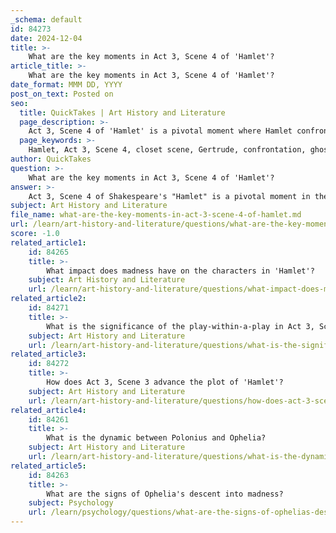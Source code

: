 ```yaml
---
_schema: default
id: 84273
date: 2024-12-04
title: >-
    What are the key moments in Act 3, Scene 4 of 'Hamlet'?
article_title: >-
    What are the key moments in Act 3, Scene 4 of 'Hamlet'?
date_format: MMM DD, YYYY
post_on_text: Posted on
seo:
  title: QuickTakes | Art History and Literature
  page_description: >-
    Act 3, Scene 4 of 'Hamlet' is a pivotal moment where Hamlet confronts Gertrude, faces the ghost of his father, reveals Claudius's treachery, and reflects on the nature of virtue and vice, highlighting themes of revenge and morality.
  page_keywords: >-
    Hamlet, Act 3, Scene 4, closet scene, Gertrude, confrontation, ghost, moral decay, betrayal, execution, virtue, vice, emotional climax, familial relationships, revenge, morality
author: QuickTakes
question: >-
    What are the key moments in Act 3, Scene 4 of 'Hamlet'?
answer: >-
    Act 3, Scene 4 of Shakespeare's "Hamlet" is a pivotal moment in the play, often referred to as the "closet scene." Here are the key moments from this scene:\n\n1. **Confrontation with Gertrude**: The scene begins with Hamlet confronting his mother, Gertrude, in her chamber. He expresses his anger and disappointment over her hasty marriage to Claudius, his uncle, after the death of his father.\n\n2. **Hamlet's Accusations**: Hamlet accuses Gertrude of being complicit in the corruption of the court and of betraying his father's memory. He uses strong language to express his feelings of disgust and betrayal, emphasizing the moral decay he perceives in her actions.\n\n3. **The Ghost's Appearance**: During this confrontation, the ghost of King Hamlet appears. It urges Hamlet to remember his purpose of avenging his murder and to not harm Gertrude. This moment highlights the supernatural element of the play and reinforces Hamlet's mission.\n\n4. **Gertrude's Confusion and Fear**: Gertrude is bewildered by Hamlet's behavior and questions what she has done to deserve such treatment. She calls for help, fearing for her safety, which illustrates her vulnerability and the tension in their relationship.\n\n5. **Hamlet's Revelation**: Hamlet reveals to Gertrude that he is being sent to England by Claudius, but he predicts that the message carried by Rosencrantz and Guildenstern is actually an order for his execution. This moment underscores the treachery of Claudius and the precariousness of Hamlet's situation.\n\n6. **Moral Reflection**: Hamlet reflects on the nature of virtue and vice, stating, "Virtue itself of vice must pardon beg," suggesting that in a corrupt world, goodness must seek permission from evil to act. This line encapsulates the moral complexities present in the play.\n\n7. **Emotional Climax**: The scene culminates in an emotional climax where Hamlet's feelings of rage, sorrow, and duty collide, leading to a deeper understanding of his own motivations and the consequences of his actions.\n\nOverall, Act 3, Scene 4 serves as a crucial turning point in "Hamlet," revealing the complexities of familial relationships, the struggle between action and inaction, and the overarching themes of revenge and morality.
subject: Art History and Literature
file_name: what-are-the-key-moments-in-act-3-scene-4-of-hamlet.md
url: /learn/art-history-and-literature/questions/what-are-the-key-moments-in-act-3-scene-4-of-hamlet
score: -1.0
related_article1:
    id: 84265
    title: >-
        What impact does madness have on the characters in 'Hamlet'?
    subject: Art History and Literature
    url: /learn/art-history-and-literature/questions/what-impact-does-madness-have-on-the-characters-in-hamlet
related_article2:
    id: 84271
    title: >-
        What is the significance of the play-within-a-play in Act 3, Scene 2?
    subject: Art History and Literature
    url: /learn/art-history-and-literature/questions/what-is-the-significance-of-the-playwithinaplay-in-act-3-scene-2
related_article3:
    id: 84272
    title: >-
        How does Act 3, Scene 3 advance the plot of 'Hamlet'?
    subject: Art History and Literature
    url: /learn/art-history-and-literature/questions/how-does-act-3-scene-3-advance-the-plot-of-hamlet
related_article4:
    id: 84261
    title: >-
        What is the dynamic between Polonius and Ophelia?
    subject: Art History and Literature
    url: /learn/art-history-and-literature/questions/what-is-the-dynamic-between-polonius-and-ophelia
related_article5:
    id: 84263
    title: >-
        What are the signs of Ophelia's descent into madness?
    subject: Psychology
    url: /learn/psychology/questions/what-are-the-signs-of-ophelias-descent-into-madness
---
```


&nbsp;